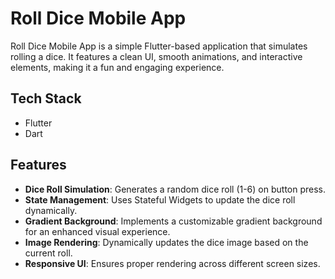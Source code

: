 # Roll Dice Mobile App

Roll Dice Mobile App is a simple Flutter-based application that simulates rolling a dice. It features a clean UI, smooth animations, and interactive elements, making it a fun and engaging experience.

## Tech Stack

- Flutter  
- Dart  

## Features

- **Dice Roll Simulation**: Generates a random dice roll (1-6) on button press.  
- **State Management**: Uses Stateful Widgets to update the dice roll dynamically.  
- **Gradient Background**: Implements a customizable gradient background for an enhanced visual experience.  
- **Image Rendering**: Dynamically updates the dice image based on the current roll.  
- **Responsive UI**: Ensures proper rendering across different screen sizes.  
